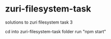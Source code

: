 # zuri-filesystem-task
solutions to zuri filesystem task 3 


cd into zuri-filesystem-task folder 
run "npm start"